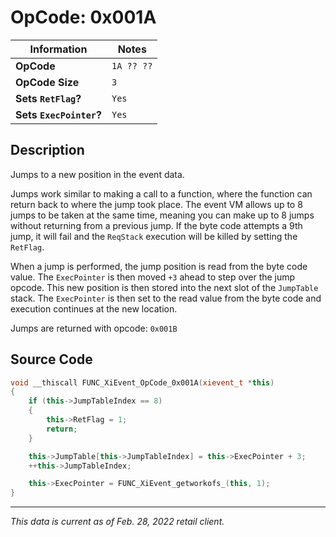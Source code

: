 # OpCode: 0x001A

| Information               | Notes |
|---                        |---    |
| **OpCode**                | `1A ?? ??` |
| **OpCode Size**           | `3`   |
| **Sets `RetFlag`?**       | `Yes` |
| **Sets `ExecPointer`?**   | `Yes` |

## Description

Jumps to a new position in the event data.

Jumps work similar to making a call to a function, where the function can return back to where the jump took place. The event VM allows up to 8 jumps to be taken at the same time, meaning you can make up to 8 jumps without returning from a previous jump. If the byte code attempts a 9th jump, it will fail and the `ReqStack` execution will be killed by setting the `RetFlag`.

When a jump is performed, the jump position is read from the byte code value. The `ExecPointer` is then moved `+3` ahead to step over the jump opcode. This new position is then stored into the next slot of the `JumpTable` stack. The `ExecPointer` is then set to the read value from the byte code and execution continues at the new location.

Jumps are returned with opcode: `0x001B`

## Source Code

```cpp
void __thiscall FUNC_XiEvent_OpCode_0x001A(xievent_t *this)
{
    if (this->JumpTableIndex == 8)
    {
        this->RetFlag = 1;
        return;
    }

    this->JumpTable[this->JumpTableIndex] = this->ExecPointer + 3;
    ++this->JumpTableIndex;

    this->ExecPointer = FUNC_XiEvent_getworkofs_(this, 1);
}
```

---

_This data is current as of Feb. 28, 2022 retail client._